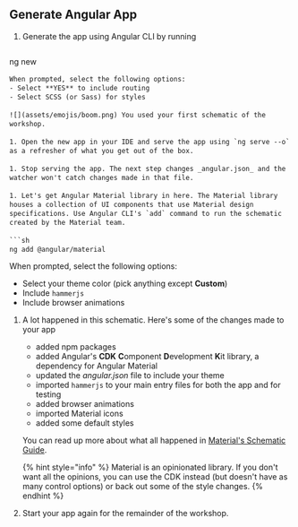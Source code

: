 ## Generate Angular App

1. Generate the app using Angular CLI by running

   ```sh
ng new <name of app>
   ```
   When prompted, select the following options:
   - Select **YES** to include routing
   - Select SCSS (or Sass) for styles

   ![](assets/emojis/boom.png) You used your first schematic of the workshop.

1. Open the new app in your IDE and serve the app using `ng serve --o` as a refresher of what you get out of the box.

1. Stop serving the app. The next step changes _angular.json_ and the watcher won't catch changes made in that file.

1. Let's get Angular Material library in here. The Material library houses a collection of UI components that use Material design specifications. Use Angular CLI's `add` command to run the schematic created by the Material team.

   ```sh
ng add @angular/material
   ```
   When prompted, select the following options:
   - Select your theme color (pick anything except **Custom**)
   - Include `hammerjs` 
   - Include browser animations

1. A lot happened in this schematic. Here's some of the changes made to your app 
   - added npm packages
   - added Angular's **CDK** **C**omponent **D**evelopment **K**it library, a dependency for Angular Material
   - updated the _angular.json_ file to include your theme 
   - imported `hammerjs` to your main entry files for both the app and for testing 
   - added browser animations
   - imported Material icons
   - added some default styles 

   You can read up more about what all happened in [Material's Schematic Guide](https://material.angular.io/guide/schematics).

   {% hint style="info" %}
Material is an opinionated library. If you don't want all the opinions, you can use the CDK instead (but doesn't have as many control options) or back out some of the style changes.
   {% endhint %}

1. Start your app again for the remainder of the workshop.